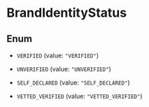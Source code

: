 

# BrandIdentityStatus

## Enum


* `VERIFIED` (value: `"VERIFIED"`)

* `UNVERIFIED` (value: `"UNVERIFIED"`)

* `SELF_DECLARED` (value: `"SELF_DECLARED"`)

* `VETTED_VERIFIED` (value: `"VETTED_VERIFIED"`)




